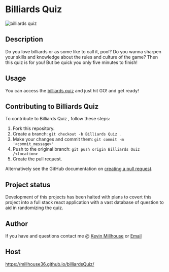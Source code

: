 
# Billiards Quiz 
![billiards quiz](https://user-images.githubusercontent.com/37388720/119420882-61324700-bccb-11eb-81d3-829745d795df.png)

## Description
Do you love billiards or as some like to call it, pool? Do you wanna sharpen your skills and knowledge about the rules and culture of the game? Then this quiz is for you! But be quick you only five minutes to finish! 
 
## Usage 
You can access the [billiards quiz](https://millhouse36.github.io/billiardsQuiz/) and just hit GO! and get ready!


## Contributing to Billiards Quiz 
To contribute to Billiards Quiz , follow these steps:

1. Fork this repository.
2. Create a branch: `git checkout -b Billiards Quiz `.
3. Make your changes and commit them: `git commit -m '<commit_message>'`
4. Push to the original branch: `git push origin Billiards Quiz /<location>`
5. Create the pull request.

Alternatively see the GitHub documentation on [creating a pull request](https://help.github.com/en/github/collaborating-with-issues-and-pull-requests/creating-a-pull-request).

## Project status
Development of this projects has been halted with plans to covert this project into a full stack react application with a vast database of question to aid in randomizing the quiz. 

## Author 
If you have and questions contact me @
[Kevin Millhouse](https://github.com/MIllhouse36)
or [Email](https://millhousekevin@gmail.com)
## Host
https://millhouse36.github.io/billiardsQuiz/
